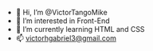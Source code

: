 - 👋 Hi, I’m @VictorTangoMike
- 👀 I’m interested in Front-End
- 🌱 I’m currently learning HTML and CSS
- 📫 victorhgabriel3@gmail.com

<!---
VictorTangoMike/VictorTangoMike is a ✨ special ✨ repository because its `README.md` (this file) appears on your GitHub profile.
You can click the Preview link to take a look at your changes.
--->
